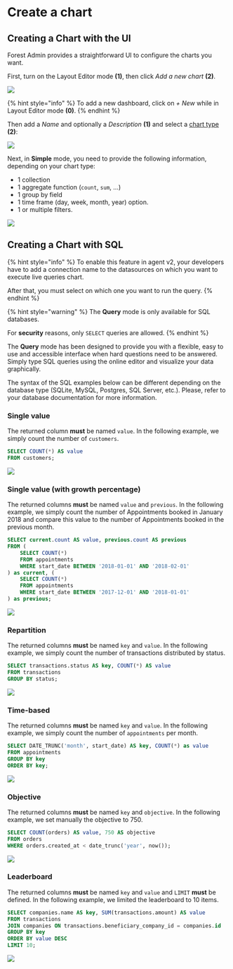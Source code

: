 # Create a chart

## Creating a Chart with the UI

Forest Admin provides a straightforward UI to configure the charts you want.

First, turn on the Layout Editor mode **(1)**, then click _Add a new chart_ **(2)**.

![](../../.gitbook/assets/2019-07-02_09.15.18.png)

{% hint style="info" %}
To add a new dashboard, click on _+ New_ while in Layout Editor mode **(0)**.
{% endhint %}

Then add a _Name_ and optionally a _Description_ **(1)** and select a [chart type](./#what-types-of-charts-exist-in-forest-admin) **(2)**:

![](../../.gitbook/assets/2019-07-02_09.23.00.png)

Next, in **Simple** mode, you need to provide the following information, depending on your chart type:

* 1 collection
* 1 aggregate function (`count`, `sum`, …)
* 1 group by field
* 1 time frame (day, week, month, year) option.
* 1 or multiple filters.

![](../../.gitbook/assets/2019-07-02_10.47.13.png)

## Creating a Chart with SQL

{% hint style="info" %}
To enable this feature in agent v2, your developers have to add a connection name to the datasources on which you want to execute live queries chart.

After that, you must select on which one you want to run the query.
{% endhint %}

{% hint style="warning" %}
The **Query** mode is only available for SQL databases.

For **security** reasons, only `SELECT` queries are allowed.
{% endhint %}

The **Query** mode has been designed to provide you with a flexible, easy to use and accessible interface when hard questions need to be answered. Simply type SQL queries using the online editor and visualize your data graphically.

The syntax of the SQL examples below can be different depending on the database type (SQLite, MySQL, Postgres, SQL Server, etc.). Please, refer to your database documentation for more information.

### Single value

The returned column **must** be named `value`. In the following example, we simply count the number of `customers`.

```sql
SELECT COUNT(*) AS value
FROM customers;
```

![](../../.gitbook/assets/2019-07-02_10.50.31.png)

### Single value (with growth percentage)

The returned columns **must** be named `value` and `previous`. In the following example, we simply count the number of Appointments booked in January 2018 and compare this value to the number of Appointments booked in the previous month.

```sql
SELECT current.count AS value, previous.count AS previous
FROM (
    SELECT COUNT(*)
    FROM appointments
    WHERE start_date BETWEEN '2018-01-01' AND '2018-02-01'
) as current, (
    SELECT COUNT(*)
    FROM appointments
    WHERE start_date BETWEEN '2017-12-01' AND '2018-01-01'
) as previous;
```

![](../../.gitbook/assets/2019-07-02_10.53.33.png)

### Repartition

The returned columns **must** be named `key` and `value`. In the following example, we simply count the number of transactions distributed by status.

```sql
SELECT transactions.status AS key, COUNT(*) AS value
FROM transactions
GROUP BY status;
```

![](../../.gitbook/assets/2019-07-02_14.08.05.png)

### Time-based

The returned columns **must** be named `key` and `value`. In the following example, we simply count the number of `appointments` per month.

```sql
SELECT DATE_TRUNC('month', start_date) AS key, COUNT(*) as value
FROM appointments
GROUP BY key
ORDER BY key;
```

![](<../../.gitbook/assets/2019-07-02_14.10.02 (1) (1).png>)

### Objective

The returned columns **must** be named `key` and `objective`. In the following example, we set manually the objective to 750.

```sql
SELECT COUNT(orders) AS value, 750 AS objective
FROM orders
WHERE orders.created_at < date_trunc('year', now());
```

![](../../.gitbook/assets/2019-07-02_14.16.46.png)

### Leaderboard

The returned columns **must** be named `key` and `value` and `LIMIT` **must** be defined. In the following example, we limited the leaderboard to 10 items.

```sql
SELECT companies.name AS key, SUM(transactions.amount) AS value
FROM transactions
JOIN companies ON transactions.beneficiary_company_id = companies.id
GROUP BY key
ORDER BY value DESC
LIMIT 10;
```

![](../../.gitbook/assets/2019-07-02_14.12.28.png)
